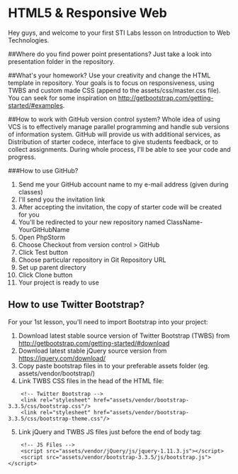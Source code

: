 # HTML5 & Responsive Web

Hey guys, and welcome to your first STI Labs lesson on Introduction to Web Technologies.

##Where do you find power point presentations?
Just take a look into presentation folder in the repository.

##What's your homework?
Use your creativity and change the HTML template in repository. Your goals is to focus on responsiveness, using TWBS and custom made CSS (append to the assets/css/master.css file). You can seek for some inspiration on http://getbootstrap.com/getting-started/#examples.

##How to work with GitHub version control system?
Whole idea of using VCS is to effectively manage parallel programming and handle sub versions of information system.
GitHub will provide us with additional services, as Distribution of starter codece, interface to give students feedback, or to collect assignments. During whole process, I'll be able to see your code and progress.

###How to use GitHub?
1. Send me your GitHub account name to my e-mail address (given during classes)
2. I'll send you the invitation link
3. After accepting the invitation, the copy of starter code will be created for you
4. You'll be redirected to your new repository named ClassName-YourGitHubName
5. Open PhpStorm
6. Choose Checkout from version control > GitHub
7. Click Test button
8. Choose particular repository in Git Repository URL
9. Set up parent directory
10. Click Clone button
11. Your project is ready to use


## How to use Twitter Bootstrap?
For your 1st lesson, you'll need to import Bootstrap into your project:

1. Download latest stable source version of Twitter Bootstrap (TWBS) from http://getbootstrap.com/getting-started/#download
2. Download latest stable jQuery source version from https://jquery.com/download/
3. Copy paste bootstrap files in to your preferable assets folder (eg. assets/vendor/bootstrap/)
4. Link TWBS CSS files in the head of the HTML file:
```
    <!-- Twitter Bootstrap -->
    <link rel="stylesheet" href="assets/vendor/bootstrap-3.3.5/css/bootstrap.css"/>
    <link rel="stylesheet" href="assets/vendor/bootstrap-3.3.5/css/bootstrap-theme.css"/>
```
5. Link jQuery and TWBS JS files just before the end of body tag:
```
    <!-- JS Files -->
    <script src="assets/vendor/jQuery/js/jquery-1.11.3.js"></script>
    <script src="assets/vendor/bootstrap-3.3.5/js/bootstrap.js"></script>
```
